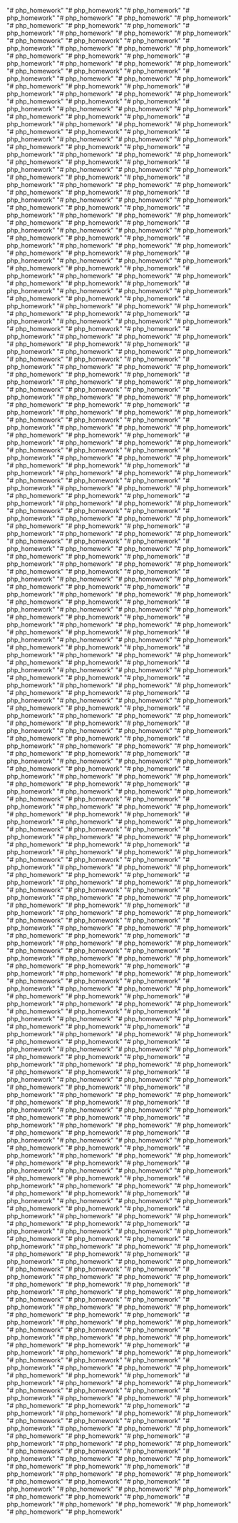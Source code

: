 "# php_homework" 
"# php_homework" 
"# php_homework" 
"# php_homework" 
"# php_homework" 
"# php_homework" 
"# php_homework" 
"# php_homework" 
"# php_homework" 
"# php_homework" 
"# php_homework" 
"# php_homework" 
"# php_homework" 
"# php_homework" 
"# php_homework" 
"# php_homework" 
"# php_homework" 
"# php_homework" 
"# php_homework" 
"# php_homework" 
"# php_homework" 
"# php_homework" 
"# php_homework" 
"# php_homework" 
"# php_homework" 
"# php_homework" 
"# php_homework" 
"# php_homework" 
"# php_homework" 
"# php_homework" 
"# php_homework" 
"# php_homework" 
"# php_homework" 
"# php_homework" 
"# php_homework" 
"# php_homework" 
"# php_homework" 
"# php_homework" 
"# php_homework" 
"# php_homework" 
"# php_homework" 
"# php_homework" 
"# php_homework" 
"# php_homework" 
"# php_homework" 
"# php_homework" 
"# php_homework" 
"# php_homework" 
"# php_homework" 
"# php_homework" 
"# php_homework" 
"# php_homework" 
"# php_homework" 
"# php_homework" 
"# php_homework" 
"# php_homework" 
"# php_homework" 
"# php_homework" 
"# php_homework" 
"# php_homework" 
"# php_homework" 
"# php_homework" 
"# php_homework" 
"# php_homework" 
"# php_homework" 
"# php_homework" 
"# php_homework" 
"# php_homework" 
"# php_homework" 
"# php_homework" 
"# php_homework" 
"# php_homework" 
"# php_homework" 
"# php_homework" 
"# php_homework" 
"# php_homework" 
"# php_homework" 
"# php_homework" 
"# php_homework" 
"# php_homework" 
"# php_homework" 
"# php_homework" 
"# php_homework" 
"# php_homework" 
"# php_homework" 
"# php_homework" 
"# php_homework" 
"# php_homework" 
"# php_homework" 
"# php_homework" 
"# php_homework" 
"# php_homework" 
"# php_homework" 
"# php_homework" 
"# php_homework" 
"# php_homework" 
"# php_homework" 
"# php_homework" 
"# php_homework" 
"# php_homework" 
"# php_homework" 
"# php_homework" 
"# php_homework" 
"# php_homework" 
"# php_homework" 
"# php_homework" 
"# php_homework" 
"# php_homework" 
"# php_homework" 
"# php_homework" 
"# php_homework" 
"# php_homework" 
"# php_homework" 
"# php_homework" 
"# php_homework" 
"# php_homework" 
"# php_homework" 
"# php_homework" 
"# php_homework" 
"# php_homework" 
"# php_homework" 
"# php_homework" 
"# php_homework" 
"# php_homework" 
"# php_homework" 
"# php_homework" 
"# php_homework" 
"# php_homework" 
"# php_homework" 
"# php_homework" 
"# php_homework" 
"# php_homework" 
"# php_homework" 
"# php_homework" 
"# php_homework" 
"# php_homework" 
"# php_homework" 
"# php_homework" 
"# php_homework" 
"# php_homework" 
"# php_homework" 
"# php_homework" 
"# php_homework" 
"# php_homework" 
"# php_homework" 
"# php_homework" 
"# php_homework" 
"# php_homework" 
"# php_homework" 
"# php_homework" 
"# php_homework" 
"# php_homework" 
"# php_homework" 
"# php_homework" 
"# php_homework" 
"# php_homework" 
"# php_homework" 
"# php_homework" 
"# php_homework" 
"# php_homework" 
"# php_homework" 
"# php_homework" 
"# php_homework" 
"# php_homework" 
"# php_homework" 
"# php_homework" 
"# php_homework" 
"# php_homework" 
"# php_homework" 
"# php_homework" 
"# php_homework" 
"# php_homework" 
"# php_homework" 
"# php_homework" 
"# php_homework" 
"# php_homework" 
"# php_homework" 
"# php_homework" 
"# php_homework" 
"# php_homework" 
"# php_homework" 
"# php_homework" 
"# php_homework" 
"# php_homework" 
"# php_homework" 
"# php_homework" 
"# php_homework" 
"# php_homework" 
"# php_homework" 
"# php_homework" 
"# php_homework" 
"# php_homework" 
"# php_homework" 
"# php_homework" 
"# php_homework" 
"# php_homework" 
"# php_homework" 
"# php_homework" 
"# php_homework" 
"# php_homework" 
"# php_homework" 
"# php_homework" 
"# php_homework" 
"# php_homework" 
"# php_homework" 
"# php_homework" 
"# php_homework" 
"# php_homework" 
"# php_homework" 
"# php_homework" 
"# php_homework" 
"# php_homework" 
"# php_homework" 
"# php_homework" 
"# php_homework" 
"# php_homework" 
"# php_homework" 
"# php_homework" 
"# php_homework" 
"# php_homework" 
"# php_homework" 
"# php_homework" 
"# php_homework" 
"# php_homework" 
"# php_homework" 
"# php_homework" 
"# php_homework" 
"# php_homework" 
"# php_homework" 
"# php_homework" 
"# php_homework" 
"# php_homework" 
"# php_homework" 
"# php_homework" 
"# php_homework" 
"# php_homework" 
"# php_homework" 
"# php_homework" 
"# php_homework" 
"# php_homework" 
"# php_homework" 
"# php_homework" 
"# php_homework" 
"# php_homework" 
"# php_homework" 
"# php_homework" 
"# php_homework" 
"# php_homework" 
"# php_homework" 
"# php_homework" 
"# php_homework" 
"# php_homework" 
"# php_homework" 
"# php_homework" 
"# php_homework" 
"# php_homework" 
"# php_homework" 
"# php_homework" 
"# php_homework" 
"# php_homework" 
"# php_homework" 
"# php_homework" 
"# php_homework" 
"# php_homework" 
"# php_homework" 
"# php_homework" 
"# php_homework" 
"# php_homework" 
"# php_homework" 
"# php_homework" 
"# php_homework" 
"# php_homework" 
"# php_homework" 
"# php_homework" 
"# php_homework" 
"# php_homework" 
"# php_homework" 
"# php_homework" 
"# php_homework" 
"# php_homework" 
"# php_homework" 
"# php_homework" 
"# php_homework" 
"# php_homework" 
"# php_homework" 
"# php_homework" 
"# php_homework" 
"# php_homework" 
"# php_homework" 
"# php_homework" 
"# php_homework" 
"# php_homework" 
"# php_homework" 
"# php_homework" 
"# php_homework" 
"# php_homework" 
"# php_homework" 
"# php_homework" 
"# php_homework" 
"# php_homework" 
"# php_homework" 
"# php_homework" 
"# php_homework" 
"# php_homework" 
"# php_homework" 
"# php_homework" 
"# php_homework" 
"# php_homework" 
"# php_homework" 
"# php_homework" 
"# php_homework" 
"# php_homework" 
"# php_homework" 
"# php_homework" 
"# php_homework" 
"# php_homework" 
"# php_homework" 
"# php_homework" 
"# php_homework" 
"# php_homework" 
"# php_homework" 
"# php_homework" 
"# php_homework" 
"# php_homework" 
"# php_homework" 
"# php_homework" 
"# php_homework" 
"# php_homework" 
"# php_homework" 
"# php_homework" 
"# php_homework" 
"# php_homework" 
"# php_homework" 
"# php_homework" 
"# php_homework" 
"# php_homework" 
"# php_homework" 
"# php_homework" 
"# php_homework" 
"# php_homework" 
"# php_homework" 
"# php_homework" 
"# php_homework" 
"# php_homework" 
"# php_homework" 
"# php_homework" 
"# php_homework" 
"# php_homework" 
"# php_homework" 
"# php_homework" 
"# php_homework" 
"# php_homework" 
"# php_homework" 
"# php_homework" 
"# php_homework" 
"# php_homework" 
"# php_homework" 
"# php_homework" 
"# php_homework" 
"# php_homework" 
"# php_homework" 
"# php_homework" 
"# php_homework" 
"# php_homework" 
"# php_homework" 
"# php_homework" 
"# php_homework" 
"# php_homework" 
"# php_homework" 
"# php_homework" 
"# php_homework" 
"# php_homework" 
"# php_homework" 
"# php_homework" 
"# php_homework" 
"# php_homework" 
"# php_homework" 
"# php_homework" 
"# php_homework" 
"# php_homework" 
"# php_homework" 
"# php_homework" 
"# php_homework" 
"# php_homework" 
"# php_homework" 
"# php_homework" 
"# php_homework" 
"# php_homework" 
"# php_homework" 
"# php_homework" 
"# php_homework" 
"# php_homework" 
"# php_homework" 
"# php_homework" 
"# php_homework" 
"# php_homework" 
"# php_homework" 
"# php_homework" 
"# php_homework" 
"# php_homework" 
"# php_homework" 
"# php_homework" 
"# php_homework" 
"# php_homework" 
"# php_homework" 
"# php_homework" 
"# php_homework" 
"# php_homework" 
"# php_homework" 
"# php_homework" 
"# php_homework" 
"# php_homework" 
"# php_homework" 
"# php_homework" 
"# php_homework" 
"# php_homework" 
"# php_homework" 
"# php_homework" 
"# php_homework" 
"# php_homework" 
"# php_homework" 
"# php_homework" 
"# php_homework" 
"# php_homework" 
"# php_homework" 
"# php_homework" 
"# php_homework" 
"# php_homework" 
"# php_homework" 
"# php_homework" 
"# php_homework" 
"# php_homework" 
"# php_homework" 
"# php_homework" 
"# php_homework" 
"# php_homework" 
"# php_homework" 
"# php_homework" 
"# php_homework" 
"# php_homework" 
"# php_homework" 
"# php_homework" 
"# php_homework" 
"# php_homework" 
"# php_homework" 
"# php_homework" 
"# php_homework" 
"# php_homework" 
"# php_homework" 
"# php_homework" 
"# php_homework" 
"# php_homework" 
"# php_homework" 
"# php_homework" 
"# php_homework" 
"# php_homework" 
"# php_homework" 
"# php_homework" 
"# php_homework" 
"# php_homework" 
"# php_homework" 
"# php_homework" 
"# php_homework" 
"# php_homework" 
"# php_homework" 
"# php_homework" 
"# php_homework" 
"# php_homework" 
"# php_homework" 
"# php_homework" 
"# php_homework" 
"# php_homework" 
"# php_homework" 
"# php_homework" 
"# php_homework" 
"# php_homework" 
"# php_homework" 
"# php_homework" 
"# php_homework" 
"# php_homework" 
"# php_homework" 
"# php_homework" 
"# php_homework" 
"# php_homework" 
"# php_homework" 
"# php_homework" 
"# php_homework" 
"# php_homework" 
"# php_homework" 
"# php_homework" 
"# php_homework" 
"# php_homework" 
"# php_homework" 
"# php_homework" 
"# php_homework" 
"# php_homework" 
"# php_homework" 
"# php_homework" 
"# php_homework" 
"# php_homework" 
"# php_homework" 
"# php_homework" 
"# php_homework" 
"# php_homework" 
"# php_homework" 
"# php_homework" 
"# php_homework" 
"# php_homework" 
"# php_homework" 
"# php_homework" 
"# php_homework" 
"# php_homework" 
"# php_homework" 
"# php_homework" 
"# php_homework" 
"# php_homework" 
"# php_homework" 
"# php_homework" 
"# php_homework" 
"# php_homework" 
"# php_homework" 
"# php_homework" 
"# php_homework" 
"# php_homework" 
"# php_homework" 
"# php_homework" 
"# php_homework" 
"# php_homework" 
"# php_homework" 
"# php_homework" 
"# php_homework" 
"# php_homework" 
"# php_homework" 
"# php_homework" 
"# php_homework" 
"# php_homework" 
"# php_homework" 
"# php_homework" 
"# php_homework" 
"# php_homework" 
"# php_homework" 
"# php_homework" 
"# php_homework" 
"# php_homework" 
"# php_homework" 
"# php_homework" 
"# php_homework" 
"# php_homework" 
"# php_homework" 
"# php_homework" 
"# php_homework" 
"# php_homework" 
"# php_homework" 
"# php_homework" 
"# php_homework" 
"# php_homework" 
"# php_homework" 
"# php_homework" 
"# php_homework" 
"# php_homework" 
"# php_homework" 
"# php_homework" 
"# php_homework" 
"# php_homework" 
"# php_homework" 
"# php_homework" 
"# php_homework" 
"# php_homework" 
"# php_homework" 
"# php_homework" 
"# php_homework" 
"# php_homework" 
"# php_homework" 
"# php_homework" 
"# php_homework" 
"# php_homework" 
"# php_homework" 
"# php_homework" 
"# php_homework" 
"# php_homework" 
"# php_homework" 
"# php_homework" 
"# php_homework" 
"# php_homework" 
"# php_homework" 
"# php_homework" 
"# php_homework" 
"# php_homework" 
"# php_homework" 
"# php_homework" 
"# php_homework" 
"# php_homework" 
"# php_homework" 
"# php_homework" 
"# php_homework" 
"# php_homework" 
"# php_homework" 
"# php_homework" 
"# php_homework" 
"# php_homework" 
"# php_homework" 
"# php_homework" 
"# php_homework" 
"# php_homework" 
"# php_homework" 
"# php_homework" 
"# php_homework" 
"# php_homework" 
"# php_homework" 
"# php_homework" 
"# php_homework" 
"# php_homework" 
"# php_homework" 
"# php_homework" 
"# php_homework" 
"# php_homework" 
"# php_homework" 
"# php_homework" 
"# php_homework" 
"# php_homework" 
"# php_homework" 
"# php_homework" 
"# php_homework" 
"# php_homework" 
"# php_homework" 
"# php_homework" 
"# php_homework" 
"# php_homework" 
"# php_homework" 
"# php_homework" 
"# php_homework" 
"# php_homework" 
"# php_homework" 
"# php_homework" 
"# php_homework" 
"# php_homework" 
"# php_homework" 
"# php_homework" 
"# php_homework" 
"# php_homework" 
"# php_homework" 
"# php_homework" 
"# php_homework" 
"# php_homework" 
"# php_homework" 
"# php_homework" 
"# php_homework" 
"# php_homework" 
"# php_homework" 
"# php_homework" 
"# php_homework" 
"# php_homework" 
"# php_homework" 
"# php_homework" 
"# php_homework" 
"# php_homework" 
"# php_homework" 
"# php_homework" 
"# php_homework" 
"# php_homework" 
"# php_homework" 
"# php_homework" 
"# php_homework" 
"# php_homework" 
"# php_homework" 
"# php_homework" 
"# php_homework" 
"# php_homework" 
"# php_homework" 
"# php_homework" 
"# php_homework" 
"# php_homework" 
"# php_homework" 
"# php_homework" 
"# php_homework" 
"# php_homework" 
"# php_homework" 
"# php_homework" 
"# php_homework" 
"# php_homework" 
"# php_homework" 
"# php_homework" 
"# php_homework" 
"# php_homework" 
"# php_homework" 
"# php_homework" 
"# php_homework" 
"# php_homework" 
"# php_homework" 
"# php_homework" 
"# php_homework" 
"# php_homework" 
"# php_homework" 
"# php_homework" 
"# php_homework" 
